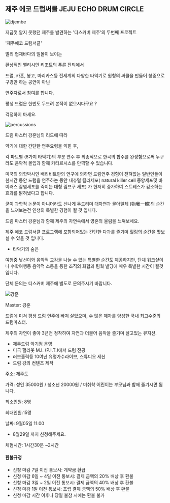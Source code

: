 ## 제주 에코 드럼써클 JEJU ECHO DRUM CIRCLE

![djembe](https://scontent.xx.fbcdn.net/t31.0-8/14434829_1274132859287055_3870953980977862210_o.jpg#center)

지금껏 알지 못했던 제주를 발견하는 '디스커버 제주'의 두번째 프로젝트

'제주에코 드럼서클'

멀리 협재바다의 일몰이 보이는

환상적인 엘리시안 리조트의 푸른 잔듸에서

드럼, 카혼, 봉고, 마리카스등 전세계의 다양한 타악기로 원형의 써클을 만들어 청중으로 구경만 하는 공연이 아닌

연주자로서 참여를 합니다. 

평생 드럼은 한번도 두드려 본적이 없으시다구요 ?

걱정하지 마세요.

![percussions](https://scontent.xx.fbcdn.net/v/t1.0-9/14457293_1274132949287046_6343788366473735033_n.jpg?oh=174e6d01647dbbb0a4c50188d6f98843&oe=587E837C#center)

드럼 마스터 강훈님의 리드에 따라

악기에 대한 간단한 연주요령을 익힌 후,

각 파트별 (8가지 타악기)의 부분 연주 후 최종적으로 한곡의 합주를 완성함으로써 누구라도 음악적 몰입과 함께 카타르시스를 만끽할 수 있습니다.

미국의 의학박사인 배리비트만의 연구에 의하면
드럼연주 경험이 전혀없는 일반인들이 한시간 동안 드럼을 연주하는 동안
내츄럴 킬러세포( natural killer cell 종양세포및 바이러스 감염세포를 죽이는 대형 림프구 세포) 가 현저히 증가하여 스트레스가 감소하는 효과를 밝혀냈다고 합니다.

굳이 과학적 논문이 아니더라도
신나게 두드리며 대자연과 물아일체 (物我一體)의 순간을 느껴보는건 인생의 특별한 경험이 될 것 입니다.

드럼 마스터 강훈님과 함께
제주의 자연속에서 영혼의 울림을 느껴보세요.

제주 에코 드럼서클 프로그램에 포함되어있는 간단한 다과를 즐기며 힐링의 순간을 맛보실 수 있을 것 입니다.

* 타악기의 숲은

 여행중 낯선이와 음악적 교감을 나눌 수 있는 특별한 순간도 제공하지만, 단체 워크샾이나 수학여행등 음악적 소통을 통한
 조직의 화합과 팀웍 빌딩에 매우 특별한 시간이 될것입니다.
 
 단체 문의는 디스커버 제주에 별도로 문의주시기 바랍니다.

![강훈](https://scontent.xx.fbcdn.net/v/t1.0-9/14457293_1274132949287046_6343788366473735033_n.jpg?oh=174e6d01647dbbb0a4c50188d6f98843&oe=587E837C#center)

Master: 강훈

드럼에 미쳐 평생 드럼 연주에 빠져 살았으며,
수 많은 제자를 양성한 국내 최고수준의 드럼마스터.

제주의 자연이 좋아 3년전 정착하여 자연과 더불어 음악을 즐기며 살고있는 뮤지션.

* 제주드럼 악기점 운영
* 미국 헐리웃 M.I. (P.I.T.)에서 드럼 전공
* 러브홀릭등 10여년 유명가수라이브, 스튜디오 세션
* 드럼 강의 컨텐츠 제작

주소: 제주도

가격: 성인 35000원 / 청소년 20000원 / 미취학 어린이는 부모님과 함께 즐기시면 됩니다.

최소인원: 8명

최대인원:15명

날짜: 9월05일 11:00

* 8월29일 까지 신청해주세요.

체험시간: 1시간30분 ~2시간

#### 환불규정
- 신청 마감 7일 이전 통보시: 계약금 환급
- 신청 마감 6일 ~ 4일 이전 통보시: 결제 금액의 20% 배상 후 환불
- 신청 마감 3일 ~ 2일 이전 통보시: 결제 금액의 40% 배상 후 환불
- 신청 마감 1일 이전 통보시: 프립 결제 금액의 50% 배상 후 환불
- 신청 마감 시간 이후나 당일 불참 시에는 환불 불가
